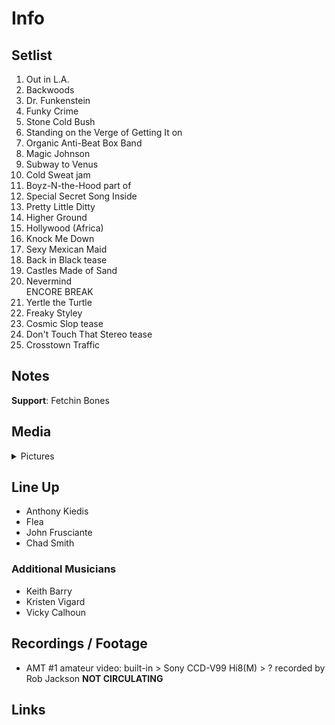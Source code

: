 # Info

## Setlist

1. Out in L.A.
2. Backwoods
3. Dr. Funkenstein
4. Funky Crime
5. Stone Cold Bush
6. Standing on the Verge of Getting It on
7. Organic Anti-Beat Box Band
8. Magic Johnson
9. Subway to Venus
10. Cold Sweat jam
11. Boyz-N-the-Hood part of
12. Special Secret Song Inside
13. Pretty Little Ditty
14. Higher Ground
15. Hollywood (Africa)
16. Knock Me Down
17. Sexy Mexican Maid
18. Back in Black tease
19. Castles Made of Sand
20. Nevermind
<br>ENCORE BREAK
21. Yertle the Turtle
22. Freaky Styley
23. Cosmic Slop tease
24. Don't Touch That Stereo tease
25. Crosstown Traffic

## Notes

**Support**: Fetchin Bones

## Media 

<details>
  <summary>Pictures</summary>
  <!--<img alt="Setlist" title="Setlist" src="_.jpg" height="200" />
  <img alt="Flyer" title="Flyer" src="_.jpg" height="200" />
  <img alt="Clipper" title="Clipper" src="_.jpg" height="200" />
  <img alt="Ticket" title="Ticket" src="_.jpg" height="200" />
  -->
</details>

## Line Up

* Anthony Kiedis
* Flea
* John Frusciante
* Chad Smith

### Additional Musicians

* Keith Barry  
* Kristen Vigard  
* Vicky Calhoun

## Recordings / Footage

* AMT #1 amateur video: built-in > Sony CCD-V99 Hi8(M) > ? recorded by Rob Jackson **NOT CIRCULATING**

## Links